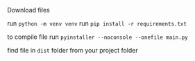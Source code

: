 Download files

run `python -m venv venv`
run `pip install -r requirements.txt`

to compile file run `pyinstaller --noconsole --onefile main.py`

find file in `dist` folder from your project folder
